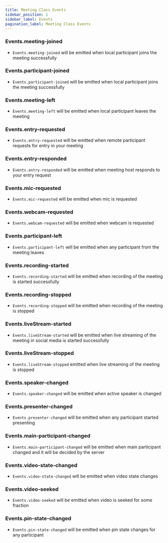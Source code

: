 ```yaml
---
title: Meeting Class Events
sidebar_position: 1
sidebar_label: Events
pagination_label: Meeting Class Events
---
```


<div class="api">

### Events.meeting-joined

- `Events.meeting-joined` will be emitted when local participant joins the meeting successfully

### Events.participant-joined

- `Events.participant-joined` will be emitted when local participant joins the meeting successfully

### Events.meeting-left

- `Events.meeting-left` will be emitted when local participant leaves the meeting

### Events.entry-requested

- `Events.entry-requested` will be emitted when remote participant requests for entry in your meeting

### Events.entry-responded

- `Events.entry-responded` will be emitted when meeting host responds to your entry request

### Events.mic-requested

- `Events.mic-requested` will be emitted when mic is requested

### Events.webcam-requested

- `Events.webcam-requested` will be emitted when webcam is requested

### Events.participant-left

- `Events.participant-left` will be emitted when any participant from the meeting leaves

### Events.recording-started

- `Events.recording-started` will be emitted when recording of the meeting is started successfully

### Events.recording-stopped

- `Events.recording-stopped` will be emitted when recording of the meeting is stopped

### Events.liveStream-started

- `Events.liveStream-started` will be emitted when live streaming of the meeting in social media is started successfully

### Events.liveStream-stopped

- `Events.liveStream-stopped` emitted when live streaming of the meeting is stopped

### Events.speaker-changed

- `Events.speaker-changed` will be emitted when active speaker is changed

### Events.presenter-changed

- `Events.presenter-changed` will be emitted when any participant started presenting

### Events.main-participant-changed

- `Events.main-participant-changed` will be emitted when main participant changed and it will be decided by the server

### Events.video-state-changed

- `Events.video-state-changed` will be emitted when video state changes

### Events.video-seeked

- `Events.video-seeked` will be emitted when video is seeked for some fraction

### Events.pin-state-changed

- `Events.pin-state-changed` will be emitted when pin state changes for any participant

</div>
